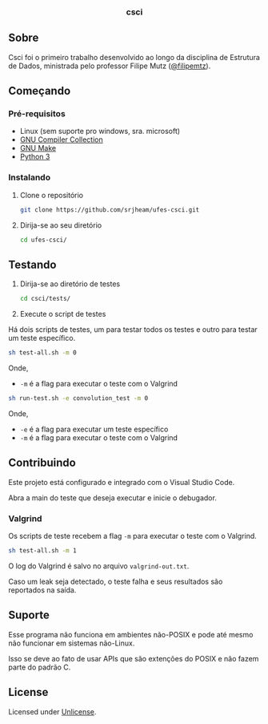 <div align="center">
  <h3 align="center">csci</h3>
</div>

## Sobre

Csci foi o primeiro trabalho desenvolvido ao longo da disciplina de Estrutura de Dados, ministrada pelo professor Filipe Mutz ([@filipemtz](https://github.com/filipemtz)).

## Começando

### Pré-requisitos

- Linux (sem suporte pro windows, sra. microsoft)
- [GNU Compiler Collection](https://gcc.gnu.org/)
- [GNU Make](https://www.gnu.org/software/make/)
- [Python 3](https://www.python.org/)

### Instalando

1. Clone o repositório

   ```sh
   git clone https://github.com/srjheam/ufes-csci.git
   ```

2. Dirija-se ao seu diretório

   ```sh
   cd ufes-csci/
   ```

## Testando

1. Dirija-se ao diretório de testes

   ```sh
   cd csci/tests/
   ```
2. Execute o script de testes

Há dois scripts de testes, um para testar todos os testes e outro para testar um teste específico.

```sh
sh test-all.sh -m 0
```

Onde,

- `-m` é a flag para executar o teste com o Valgrind

```sh
sh run-test.sh -e convolution_test -m 0
```

Onde,

- `-e` é a flag para executar um teste específico
- `-m` é a flag para executar o teste com o Valgrind

## Contribuindo

Este projeto está configurado e integrado com o Visual Studio Code.

Abra a main do teste que deseja executar e inicie o debugador.

### Valgrind

Os scripts de teste recebem a flag `-m` para executar o teste com o Valgrind.

```sh
sh test-all.sh -m 1
```

O log do Valgrind é salvo no arquivo `valgrind-out.txt`.

Caso um leak seja detectado, o teste falha e seus resultados são reportados na saída.

## Suporte

Esse programa não funciona em ambientes não-POSIX e pode até mesmo não funcionar em sistemas não-Linux.

Isso se deve ao fato de usar APIs que são extenções do POSIX e não fazem parte do padrão C.

## License

Licensed under [Unlicense](./LICENSE).
